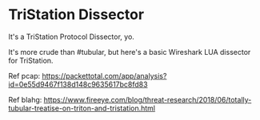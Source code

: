 # TriStation Dissector

It's a TriStation Protocol Dissector, yo.

It's more crude than #tubular, but here's a basic Wireshark LUA dissector for TriStation.

Ref pcap: https://packettotal.com/app/analysis?id=0e55d9467f138d148c9635617bc8fd83

Ref blahg: https://www.fireeye.com/blog/threat-research/2018/06/totally-tubular-treatise-on-triton-and-tristation.html
